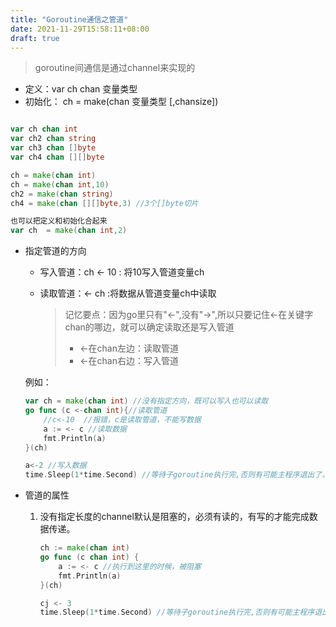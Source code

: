 ```yaml
---
title: "Goroutine通信之管道"
date: 2021-11-29T15:58:11+08:00
draft: true
---
```


> goroutine间通信是通过channel来实现的

* 定义：var ch chan 变量类型
* 初始化： ch = make(chan 变量类型  [,chansize])

```go

var ch chan int
var ch2 chan string
var ch3 chan []byte
var ch4 chan [][]byte

ch = make(chan int)
ch = make(chan int,10)
ch2 = make(chan string)
ch4 = make(chan [][]byte,3) //3个[]byte切片

也可以把定义和初始化合起来
var ch  = make(chan int,2)

```

* 指定管道的方向

    - 写入管道：ch <- 10 : 将10写入管道变量ch

    - 读取管道：<- ch :将数据从管道变量ch中读取

        >  记忆要点：因为go里只有"<-",没有"->",所以只要记住<-在关键字chan的哪边，就可以确定读取还是写入管道
        >
        > * <-在chan左边：读取管道
        > * <-在chan右边：写入管道

    例如：

    ```go
    var ch = make(chan int) //没有指定方向，既可以写入也可以读取
    go func (c <-chan int){//读取管道
        //c<-10  //报错，c是读取管道，不能写数据
        a := <- c //读取数据
        fmt.Println(a)
    }(ch)
    
    a<-2 //写入数据
    time.Sleep(1*time.Second) //等待子goroutine执行完,否则有可能主程序退出了，goroutine还没执行
    
    ```

* 管道的属性

   1. 没有指定长度的channel默认是阻塞的，必须有读的，有写的才能完成数据传递。

      ```go
      ch := make(chan int)
      go func (c chan int) {
          a := <- c //执行到这里的时候，被阻塞
          fmt.Println(a)
      }(ch)
      
      cj <- 3
      time.Sleep(1*time.Second) //等待子goroutine执行完,否则有可能主程序退出了，goroutine还没执行
      
      ```

      
